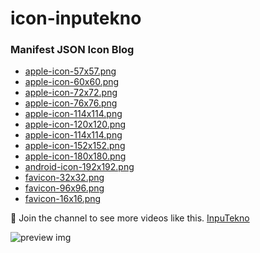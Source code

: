 # icon-inputekno
### Manifest JSON Icon Blog

- <a href='https://cdn.inputekno.com/icon-inputekno/apple-icon-57x57.png'>apple-icon-57x57.png</a>
- <a href='https://cdn.inputekno.com/icon-inputekno/apple-icon-60x60.png'>apple-icon-60x60.png</a>
- <a href='https://cdn.inputekno.com/icon-inputekno/apple-icon-72x72.png'>apple-icon-72x72.png</a>
- <a href='https://cdn.inputekno.com/icon-inputekno/apple-icon-76x76.png'>apple-icon-76x76.png</a>
- <a href='https://cdn.inputekno.com/icon-inputekno/apple-icon-114x114.png'>apple-icon-114x114.png</a>
- <a href='https://cdn.inputekno.com/icon-inputekno/apple-icon-120x120.png'>apple-icon-120x120.png</a>
- <a href='https://cdn.inputekno.com/icon-inputekno/apple-icon-114x114.png'>apple-icon-114x114.png</a>
- <a href='https://cdn.inputekno.com/icon-inputekno/apple-icon-152x152.png'>apple-icon-152x152.png</a>
- <a href='https://cdn.inputekno.com/icon-inputekno/apple-icon-180x180.png'>apple-icon-180x180.png</a>
- <a href='https://cdn.inputekno.com/icon-inputekno/android-icon-192x192.png'>android-icon-192x192.png</a>
- <a href='https://cdn.inputekno.com/icon-inputekno/favicon-32x32.png'>favicon-32x32.png</a>
- <a href='https://cdn.inputekno.com/icon-inputekno/favicon-96x96.png'>favicon-96x96.png</a>
- <a href='https://cdn.inputekno.com/icon-inputekno/favicon-16x16.png'>favicon-16x16.png</a>

💙 Join the channel to see more videos like this. [InpuTekno](https://www.youtube.com/@InpuTekno)

![preview img](/inputekno-horizontal.webp)
